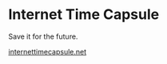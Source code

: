 # Internet Time Capsule

Save it for the future.

[internettimecapsule.net](http://internettimecapsule.net)

